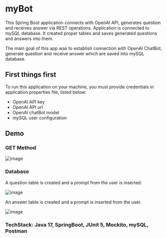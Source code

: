 # myBot
This Spring Boot application connects with OpenAI API, generates question and receives answer via REST operations. 
Application is connected to mySQL database. It created proper tables and saves generated questions and answers into them.

The main goal of this app was to establish connection with OpenAI ChatBot, generate question and receive answer which are saved into mySQL database.


## First things first
To run this application on your machine, you must provide credentials in application.properties file, listed below:
- OpenAI API key
- OpenAI API url
- OpenAI chatBot model
- mySQL user configuration

## Demo 

### GET Method

![image](https://github.com/Nique1/myBot/assets/84642454/ae05d156-1b3b-4a0f-883b-d55d11b8017f)

### Database 
A question table is created and a prompt from the user is inserted.

![image](https://github.com/Nique1/myBot/assets/84642454/204037e1-825d-4dc9-a152-57f26d7dda03)

An answer table is created and a prompt is inserted from the user.

![image](https://github.com/Nique1/myBot/assets/84642454/b4d9f7f6-dc3d-41fb-a824-7cb00814a4ed)

### TechStack: Java 17, SpringBoot, JUnit 5, Mockito, mySQL, Postman 
